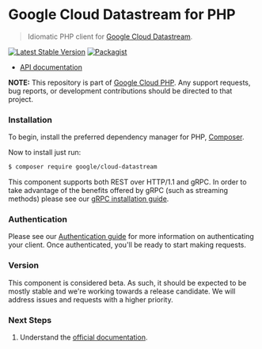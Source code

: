 # Google Cloud Datastream for PHP

> Idiomatic PHP client for [Google Cloud Datastream](https://cloud.google.com/datastream).

[![Latest Stable Version](https://poser.pugx.org/google/cloud-datastream/v/stable)](https://packagist.org/packages/google/cloud-datastream) [![Packagist](https://img.shields.io/packagist/dm/google/cloud-datastream.svg)](https://packagist.org/packages/google/cloud-datastream)

* [API documentation](http://googleapis.github.io/google-cloud-php/#/docs/cloud-datastream/latest/datastream/readme)

**NOTE:** This repository is part of [Google Cloud PHP](https://github.com/googleapis/google-cloud-php). Any
support requests, bug reports, or development contributions should be directed to
that project.

### Installation

To begin, install the preferred dependency manager for PHP, [Composer](https://getcomposer.org/).

Now to install just run:

```sh
$ composer require google/cloud-datastream
```

This component supports both REST over HTTP/1.1 and gRPC. In order to take advantage of the benefits offered by gRPC (such as streaming methods)
please see our [gRPC installation guide](https://cloud.google.com/php/grpc).

### Authentication

Please see our [Authentication guide](https://github.com/googleapis/google-cloud-php/blob/main/AUTHENTICATION.md) for more information
on authenticating your client. Once authenticated, you'll be ready to start making requests.

### Version

This component is considered beta. As such, it should be expected to be mostly
stable and we're working towards a release candidate. We will address issues
and requests with a higher priority.

### Next Steps

1. Understand the [official documentation](https://cloud.google.com/datastream/docs).
